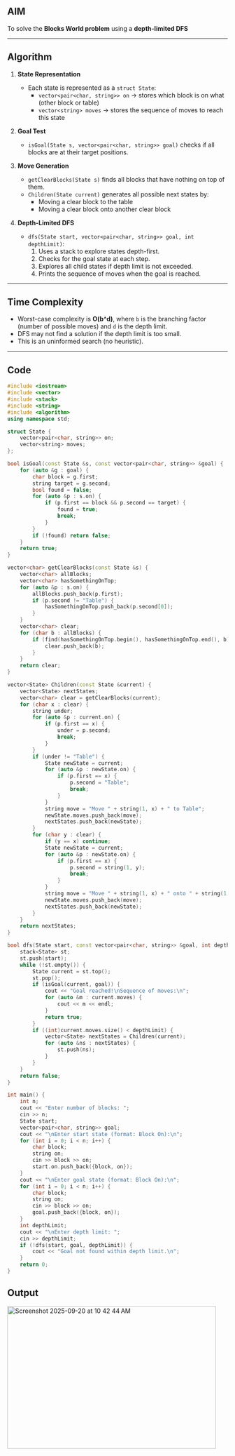 ## AIM
To solve the **Blocks World problem** using a **depth-limited DFS** 

---

## Algorithm

1. **State Representation**  
   - Each state is represented as a `struct State`:
     - `vector<pair<char, string>> on` → stores which block is on what (other block or table)  
     - `vector<string> moves` → stores the sequence of moves to reach this state

2. **Goal Test**  
   - `isGoal(State s, vector<pair<char, string>> goal)` checks if all blocks are at their target positions.

3. **Move Generation**  
   - `getClearBlocks(State s)` finds all blocks that have nothing on top of them.  
   - `Children(State current)` generates all possible next states by:
     - Moving a clear block to the table
     - Moving a clear block onto another clear block

4. **Depth-Limited DFS**  
   - `dfs(State start, vector<pair<char, string>> goal, int depthLimit)`:
     1. Uses a stack to explore states depth-first.
     2. Checks for the goal state at each step.
     3. Explores all child states if depth limit is not exceeded.
     4. Prints the sequence of moves when the goal is reached.

---

## Time Complexity
- Worst-case complexity is **O(b^d)**, where `b` is the branching factor (number of possible moves) and `d` is the depth limit.  
- DFS may not find a solution if the depth limit is too small.  
- This is an uninformed search (no heuristic).

---

## Code

```cpp
#include <iostream>
#include <vector>
#include <stack>
#include <string>
#include <algorithm>
using namespace std;

struct State {
    vector<pair<char, string>> on;
    vector<string> moves;
};

bool isGoal(const State &s, const vector<pair<char, string>> &goal) {
    for (auto &g : goal) {
        char block = g.first;
        string target = g.second;
        bool found = false;
        for (auto &p : s.on) {
            if (p.first == block && p.second == target) {
                found = true;
                break;
            }
        }
        if (!found) return false;
    }
    return true;
}

vector<char> getClearBlocks(const State &s) {
    vector<char> allBlocks;
    vector<char> hasSomethingOnTop;
    for (auto &p : s.on) {
        allBlocks.push_back(p.first);
        if (p.second != "Table") {
            hasSomethingOnTop.push_back(p.second[0]);
        }
    }
    vector<char> clear;
    for (char b : allBlocks) {
        if (find(hasSomethingOnTop.begin(), hasSomethingOnTop.end(), b) == hasSomethingOnTop.end()) {
            clear.push_back(b);
        }
    }
    return clear;
}

vector<State> Children(const State &current) {
    vector<State> nextStates;
    vector<char> clear = getClearBlocks(current);
    for (char x : clear) {
        string under;
        for (auto &p : current.on) {
            if (p.first == x) {
                under = p.second;
                break;
            }
        }
        if (under != "Table") {
            State newState = current;
            for (auto &p : newState.on) {
                if (p.first == x) {
                    p.second = "Table";
                    break;
                }
            }
            string move = "Move " + string(1, x) + " to Table";
            newState.moves.push_back(move);
            nextStates.push_back(newState);
        }
        for (char y : clear) {
            if (y == x) continue;
            State newState = current;
            for (auto &p : newState.on) {
                if (p.first == x) {
                    p.second = string(1, y);
                    break;
                }
            }
            string move = "Move " + string(1, x) + " onto " + string(1, y);
            newState.moves.push_back(move);
            nextStates.push_back(newState);
        }
    }
    return nextStates;
}

bool dfs(State start, const vector<pair<char, string>> &goal, int depthLimit) {
    stack<State> st;
    st.push(start);
    while (!st.empty()) {
        State current = st.top();
        st.pop();
        if (isGoal(current, goal)) {
            cout << "Goal reached!\nSequence of moves:\n";
            for (auto &m : current.moves) {
                cout << m << endl;
            }
            return true;
        }
        if ((int)current.moves.size() < depthLimit) {
            vector<State> nextStates = Children(current);
            for (auto &ns : nextStates) {
                st.push(ns);
            }
        }
    }
    return false;
}

int main() {
    int n;
    cout << "Enter number of blocks: ";
    cin >> n;
    State start;
    vector<pair<char, string>> goal;
    cout << "\nEnter start state (format: Block On):\n";
    for (int i = 0; i < n; i++) {
        char block;
        string on;
        cin >> block >> on;
        start.on.push_back({block, on});
    }
    cout << "\nEnter goal state (format: Block On):\n";
    for (int i = 0; i < n; i++) {
        char block;
        string on;
        cin >> block >> on;
        goal.push_back({block, on});
    }
    int depthLimit;
    cout << "\nEnter depth limit: ";
    cin >> depthLimit;
    if (!dfs(start, goal, depthLimit)) {
        cout << "Goal not found within depth limit.\n";
    }
    return 0;
}
```
## Output

<img width="477" height="325" alt="Screenshot 2025-09-20 at 10 42 44 AM" src="https://github.com/user-attachments/assets/ca0b85b7-6d80-43bc-9258-8f7f2665908e" />
